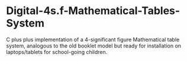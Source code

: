 # Digital-4s.f-Mathematical-Tables-System
C plus plus implementation of a 4-significant figure Mathematical table system, analogous to the old booklet model but ready for installation on laptops/tablets for school-going children.
